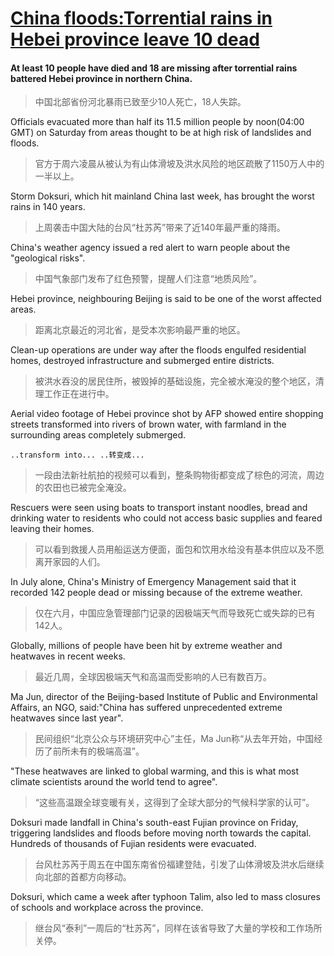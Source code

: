 # [China floods:Torrential rains in Hebei province leave 10 dead](https://www.bbc.com/news/world-asia-66416099)

#### At least 10 people have died and 18 are missing after torrential rains battered Hebei province in northern China.
>中国北部省份河北暴雨已致至少10人死亡，18人失踪。

Officials evacuated more than half its 11.5 million people by noon(04:00 GMT) on Saturday from areas thought to be at high risk of landslides and floods.  
>官方于周六凌晨从被认为有山体滑坡及洪水风险的地区疏散了1150万人中的一半以上。


Storm Doksuri, which hit mainland China last week, has brought the worst rains in 140 years.  
>上周袭击中国大陆的台风“杜苏芮”带来了近140年最严重的降雨。

China's weather agency issued a red alert to warn people about the "geological risks".  
>中国气象部门发布了红色预警，提醒人们注意“地质风险”。

Hebei province, neighbouring Beijing is said to be one of the worst affected areas.  
>距离北京最近的河北省，是受本次影响最严重的地区。

Clean-up operations are under way after the floods engulfed residential homes, destroyed infrastructure and submerged entire districts.  
>被洪水吞没的居民住所，被毁掉的基础设施，完全被水淹没的整个地区，清理工作正在进行中。

Aerial video footage of Hebei province shot by AFP showed entire shopping streets transformed into rivers of brown water, with farmland in the surrounding areas completely submerged.
```
..transform into... ..转变成...
```
>一段由法新社航拍的视频可以看到，整条购物街都变成了棕色的河流，周边的农田也已被完全淹没。

Rescuers were seen using boats to transport instant noodles, bread and drinking water to residents who could not access basic supplies and feared leaving their homes.  
>可以看到救援人员用船运送方便面，面包和饮用水给没有基本供应以及不愿离开家园的人们。

In July alone, China's Ministry of Emergency Management said that it recorded 142 people dead or missing because of the extreme weather.  
>仅在六月，中国应急管理部门记录的因极端天气而导致死亡或失踪的已有142人。

Globally, millions of people have been hit by extreme weather and heatwaves in recent weeks.  
>最近几周，全球因极端天气和高温而受影响的人已有数百万。

Ma Jun, director of the Beijing-based Institute of Public and Environmental Affairs, an NGO, said:"China has suffered unprecedented extreme heatwaves since last year".  
>民间组织“北京公众与环境研究中心”主任，Ma Jun称“从去年开始，中国经历了前所未有的极端高温”。

"These heatwaves are linked to global warming, and this is what most climate scientists around the world tend to agree".  
>“这些高温跟全球变暖有关，这得到了全球大部分的气候科学家的认可”。

Doksuri made landfall in China's south-east Fujian province on Friday, triggering landslides and floods before moving north towards the capital. Hundreds of thousands of Fujian residents were evacuated.
>台风杜苏芮于周五在中国东南省份福建登陆，引发了山体滑坡及洪水后继续向北部的首都方向移动。

Doksuri, which came a week after typhoon Talim, also led to mass closures of schools and workplace across the province.
>继台风“泰利”一周后的“杜苏芮”，同样在该省导致了大量的学校和工作场所关停。
